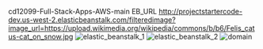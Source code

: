cd12099-Full-Stack-Apps-AWS-main
EB_URL
http://projectstartercode-dev.us-west-2.elasticbeanstalk.com/filteredimage?image_url=https://upload.wikimedia.org/wikipedia/commons/b/b6/Felis_catus-cat_on_snow.jpg
![elastic_beanstalk_1](https://github.com/NAMphamduy/cd12099-Full-Stack-Apps-AWS-main/assets/55727541/8bf61c33-530e-476c-9073-ac157168a212)
![elastic_beanstalk_2](https://github.com/NAMphamduy/cd12099-Full-Stack-Apps-AWS-main/assets/55727541/ec4d6d36-018e-4028-83a7-d9c7c309b181)
![domain](https://github.com/NAMphamduy/cd12099-Full-Stack-Apps-AWS-main/assets/55727541/090b77d5-4070-4e46-a017-14730005a39d)
